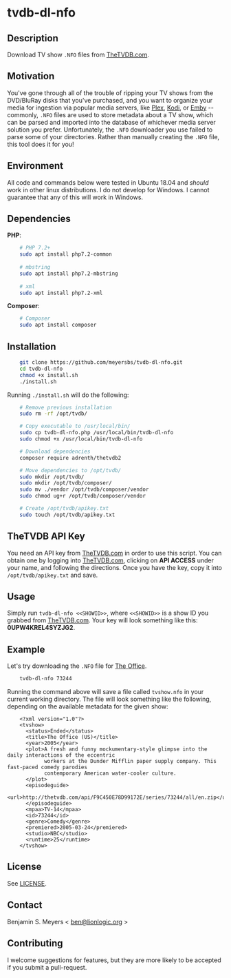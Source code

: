 # tvdb-dl-nfo

## Description

Download TV show `.NFO` files from [TheTVDB.com](https://www.thetvdb.com).

## Motivation

You've gone through all of the trouble of ripping your TV shows from the DVD/BluRay disks that you've purchased, and you want to organize your media for ingestion via popular media servers, like [Plex](https://plex.tv), [Kodi](https://kodi.tv/), or [Emby](https://emby.media/) -- commonly, `.NFO` files are used to store metadata about a TV show, which can be parsed and imported into the database of whichever media server solution you prefer. Unfortunately, the `.NFO` downloader you use failed to parse some of your directories. Rather than manually creating the `.NFO` file, this tool does it for you!

## Environment

All code and commands below were tested in Ubuntu 18.04 and *should* work in other linux distributions. I do not develop for Windows. I cannot guarantee that any of this will work in Windows.

## Dependencies

**PHP**:

``` bash
    # PHP 7.2+
    sudo apt install php7.2-common
    
    # mbstring
    sudo apt install php7.2-mbstring
    
    # xml
    sudo apt install php7.2-xml
```

**Composer**:

``` bash
    # Composer
    sudo apt install composer
```

## Installation

``` bash
    git clone https://github.com/meyersbs/tvdb-dl-nfo.git
    cd tvdb-dl-nfo
    chmod +x install.sh
    ./install.sh
```

Running `./install.sh` will do the following:

``` bash
    # Remove previous installation
    sudo rm -rf /opt/tvdb/

    # Copy executable to /usr/local/bin/
    sudo cp tvdb-dl-nfo.php /usr/local/bin/tvdb-dl-nfo
    sudo chmod +x /usr/local/bin/tvdb-dl-nfo

    # Download dependencies
    composer require adrenth/thetvdb2

    # Move dependencies to /opt/tvdb/
    sudo mkdir /opt/tvdb/
    sudo mkdir /opt/tvdb/composer/
    sudo mv ./vendor /opt/tvdb/composer/vendor
    sudo chmod ug+r /opt/tvdb/composer/vendor

    # Create /opt/tvdb/apikey.txt
    sudo touch /opt/tvdb/apikey.txt
```

## TheTVDB API Key

You need an API key from [TheTVDB.com](https://www.thetvdb.com) in order to use this script. You can obtain one by logging into [TheTVDB.com](https://www.thetvdb.com), clicking on **API ACCESS** under your name, and following the directions. Once you have the key, copy it into `/opt/tvdb/apikey.txt` and save.

## Usage

Simply run `tvdb-dl-nfo <<SHOWID>>`, where `<<SHOWID>>` is a show ID you grabbed from [TheTVDB.com](https://www.thetvdb.com). Your key will look something like this: **0UPW4KREL4SYZJG2**.

## Example

Let's try downloading the `.NFO` file for [The Office](https://www.thetvdb.com/series/the-office-us).

``` bash
    tvdb-dl-nfo 73244
```

Running the command above will save a file called `tvshow.nfo` in your current working directory. The file will look something like the following, depending on the available metadata for the given show:

```
    <?xml version="1.0"?>
    <tvshow>
      <status>Ended</status>
      <title>The Office (US)</title>
      <year>2005</year>
      <plot>A fresh and funny mockumentary-style glimpse into the daily interactions of the eccentric
            workers at the Dunder Mifflin paper supply company. This fast-paced comedy parodies
            contemporary American water-cooler culture.
      </plot>
      <episodeguide>
        <url>http://thetvdb.com/api/F9C450E78D99172E/series/73244/all/en.zip</url>
      </episodeguide>
      <mpaa>TV-14</mpaa>
      <id>73244</id>
      <genre>Comedy</genre>
      <premiered>2005-03-24</premiered>
      <studio>NBC</studio>
      <runtime>25</runtime>
    </tvshow>
```

## License

See [LICENSE](LICENSE).

## Contact

Benjamin S. Meyers < ben@lionlogic.org >

## Contributing

I welcome suggestions for features, but they are more likely to be accepted if you submit a pull-request.
